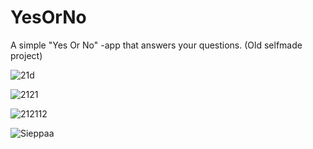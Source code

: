 # YesOrNo
A simple "Yes Or No" -app that answers your questions. (Old selfmade project)

![21d](https://user-images.githubusercontent.com/46035795/215565674-de345ffe-2955-4879-a5ad-e429c40011f3.PNG)

![2121](https://user-images.githubusercontent.com/46035795/215565678-e8b92635-97a8-425e-82cf-21954668197f.PNG)

![212112](https://user-images.githubusercontent.com/46035795/215565680-66e586b7-3aa7-4e78-9cf3-cc8a654cf7fb.PNG)

![Sieppaa](https://user-images.githubusercontent.com/46035795/215565681-bf3a8359-8d65-46d9-a90a-a2502fe8d8b1.PNG)
